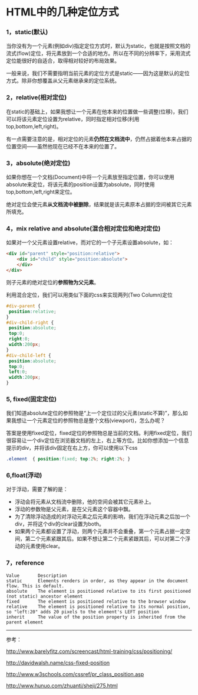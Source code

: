 HTML中的几种定位方式
========

### 1，static(默认)

当你没有为一个元素(例如div)指定定位方式时，默认为static，也就是按照文档的流式(flow)定位，将元素放到一个合适的地方。所以在不同的分辨率下，采用流式定位能很好的自适合，取得相对较好的布局效果。

一般来说，我们不需要指明当前元素的定位方式是static——因为这是默认的定位方式。除非你想覆盖从父元素继承来的定位系统。

### 2，relative(相对定位)

在static的基础上，如果我想让一个元素在他本来的位置做一些调整(位移)，我们可以将该元素定位设置为relative，同时指定相对位移(利用top,bottom,left,right)。

有一点需要注意的是，相对定位的元素**仍然在文档流中**，仍然占据着他本来占据的位置空间——虽然他现在已经不在本来的位置了。

### 3，absolute(绝对定位)

如果你想在一个文档(Document)中将一个元素放至指定位置，你可以使用absolute来定位，将该元素的position设置为absolute，同时使用top,bottom,left,right来定位。

绝对定位会使元素**从文档流中被删除**，结果就是该元素原本占据的空间被其它元素所填充。

### 4，mix relative and absolute(混合相对定位和绝对定位)

如果对一个父元素设置relative，而对它的一个子元素设置absolute，如：

```html
<div id="parent" style="position:relative">
    <div id="child" style="position:absolute">
    </div>
</div>
```

则子元素的绝对定位的**参照物为父元素**。

利用混合定位，我们可以用类似下面的css来实现两列(Two Column)定位

```css
#div-parent {
 position:relative;
}
#div-child-right {
 position:absolute;
 top:0;
 right:0;
 width:200px;
}
#div-child-left {
 position:absolute;
 top:0;
 left:0;
 width:200px;
}
```

### 5, fixed(固定定位)

我们知道absolute定位的参照物是“上一个定位过的父元素(static不算)”，那么如果我想让一个元素定位的参照物总是整个文档(viewport)，怎么办呢？

答案是使用fixed定位，fixed定位的参照物总是当前的文档。利用fixed定位，我们很容易让一个div定位在浏览器文档的左上，右上等方位。比如你想添加一个信息提示的div，并将该div固定在右上方，你可以使用以下css

```css
.element  { position:fixed; top:2%; right:2%; }
```

### 6,float(浮动)

对于浮动，需要了解的是：

- 浮动会将元素从文档流中删除，他的空间会被其它元素补上。
- 浮动的参数物是父元素，是在父元素这个容器中飘。
- 为了清除浮动造成的对浮动元素之后元素的影响，我们在浮动元素之后加一个div，并将这个div的clear设置为both。
- 如果两个元素都设置了浮动，则两个元素并不会重叠，第一个元素占据一定空间，第二个元素紧跟其后。如果不想让第二个元素紧跟其后，可以对第二个浮动的元素使用clear。

### 7，reference

```text
Value       Description
static	    Elements renders in order, as they appear in the document flow. This is default.
absolute	The element is positioned relative to its first positioned (not static) ancestor element
fixed	    The element is positioned relative to the browser window
relative	The element is positioned relative to its normal position, so "left:20" adds 20 pixels to the element's LEFT position
inherit	    The value of the position property is inherited from the parent element
```

-----

参考：

http://www.barelyfitz.com/screencast/html-training/css/positioning/

http://davidwalsh.name/css-fixed-position

http://www.w3schools.com/cssref/pr_class_position.asp

http://www.hunuo.com/zhuanti/sheji/275.html
